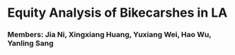 # Equity Analysis of Bikecarshes in LA
### Members: Jia Ni, Xingxiang Huang, Yuxiang Wei, Hao Wu, Yanling Sang
